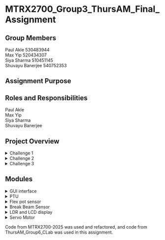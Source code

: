 # MTRX2700_Group3_ThursAM_Final_Assignment

## Group Members
Paul Akle 530483944 <br>
Max Yip 520434307 <br>
Siya Sharma 510451145 <br>
Shuvayu Banerjee 540752353 <br>

## Assignment Purpose

## Roles and Responsibilities
Paul Akle <br>
Max Yip <br>
Siya Sharma <br>
Shuvayu Banerjee <br>


## Project Overview
<details>
  <summary>Challenge 1</summary>
  
  ### PTU triangulating planets
  
</details>
<details>
  <summary>Challenge 2</summary>
  
  ### XOR
  
</details>
<details>
  <summary>Challenge 3</summary>
  
  ### TBD
  
</details>

## Modules
<details>
  <summary>GUI interface</summary>
  
  ### GUI
  - briefly explain what the gui is for
  - how to connect to the board and set it up
  - buttons and controls available
  
</details>

<details>
  <summary>PTU</summary>
  
  ### PTU module
  - briefly explain the challenge
  - how to connect to the board and set it up
  - buttons and controls available

  <summary>PTU servo drivers</summary>
  
  ### PTU module
  - briefly explain the challenge
  - how to connect to the board and set it up
  - buttons and controls available
  
  <summary>PTU lidar</summary>
  
  ### PTU module
  - briefly explain the challenge
  - how to connect to the board and set it up
  - buttons and controls available
  
</details>

<details>
  <summary>Flex pot sensor</summary>
  
  ### Summary
  This module configures ADC1 on PC0 (IN6) and PC2 (IN8) to read two flexible potentiometers. It provides a simple API to initialise the ADC hardware and to perform one-shot conversions on a given channel, mapping the 12-bit raw value into a discrete “position” from 1 to 6 or 0 for no-touch.
  
  ### Usage
  At first ‘FlexPot_Init();’ is called to enable clocks, calibrate the ADC, and initialise the flexible potentiometers. Whenever a reading on one of the potentiometers is required, the file calls ‘uint8_t pos = FlexPot_GetPosition(channel);’ where channel is 6 for PC0 or 8 for PC2. Therefore, the returning value position will be 0 if no touch (raw < NO_TOUCH_THRESHOLD) or a value 1 to 6 corresponding to changing positions of pressure along the potentiometer. 
  
  ### Valid Input
  The channel must be one of 6, which reads PC0 (ADC_IN6) or 8 which reads PC2 (ADC_IN8). Internally, any raw ADC counts < 100 are treated as “no-touch”. Raw counts ≥ 100 are linearly mapped to positions 1 to 6 along the length of the potentiometer – 1 being at the base and 6 being at the top.
  
  ### Functions and Modularity
  The ‘void FlexPot_Init(void)’ function enables GPIOC & ADC12 clocks and sets PC0 and PC2 to analog mode. It also powers up, calibrates, and enables analog to digital conversion to occur (ADC1).
  Following this ‘uint8_t FlexPot_GetPosition(uint8_t channel)’ selects the channel in SQR1 and starts each ADC conversion and waiting for the end of the conversion begin the next one. The it reads ADC1->DR which applies a threshold check and maps the 4095 flexible potentiometer steps into 7 values, 0 to 6.
  
  ### Testing
  In order to test edge cases, the potentiometer is left untouched where it should read 0. Then for the other values the potentiometer is touched at endpoints where it should read 1 or 6.
  To test the core codes integration with the main file for the puzzle design print both X/Y positions over UART every interval and confirm the displayed numbers match your physical presses.

  
</details>

<details>
  <summary>Break Beam Sensor </summary>
  
  ### Summary
  This module configures PC1 as an EXTI1 (falling‐edge) interrupt input to detect when an IR beam is broken. Each beam break increments a counter (up to 8) and lights the corresponding Discovery-board LED (PE8…PE15). A simple API lets you query or reset the count (and LEDs).
  
  ### Usage
  At the start of the file ‘Beam_Init();’ is called to enable GPIOC/E clocks, configure PC1 for falling‐edge EXTI, and enable the EXTI1 interrupt. On every beam break the HAL ISR callback will increment beam_count and set the next LED. In the application for the puzzle design ‘uint8_t n = Beam_GetCount();’ is used to read how many breaks have occurred and displays this on the LEDs on the STM board.
  
  ### Valid Input
  The user must pass an object through the sensor which increments ‘beam_count’ only on a falling edge of PC1 (beam broken) and saturates at 8. Also, if there are no inputs the player will lose the game.
  
  ### Functions and Modularity
  First, the module ‘void Beam_Init(void)’ enables the GPIOC clock and configures PC1 as EXTI1 falling‐edge. The module also enables the GPIOE clock (for LEDs) and assumes PE8 to PE15 are outputs for each time the beam is interfered by an object.
  The function ‘uint8_t Beam_GetCount(void)’ is used to returns the current beam_count. ‘void Beam_ResetCount(void)’ then clears beam_count and turns turns off the LEDs on the STM discovery board.
  The module ‘void HAL_GPIO_EXTI_Callback(uint16_t GPIO_Pin)’ is called by HAL on any EXTI line and when GPIO_Pin == IR_PIN and the pin reads LOW, increments beam_count if they are not all on already and lights the next LED.
  
  ### Testing
  To test the boundary conditions the beam breaks more than eight times which should result in no further LEDs lighting up or overflow to occur.
  To test integration the main file code with the flex-pot code is tested to ensure the two modules operate without interfering (e.g. ADC vs EXTI).
  

  
</details>

<details>
  <summary>LDR and LCD display</summary>
  
  ### PTU module
  - briefly explain the challenge
  - how to connect to the board and set it up
  - buttons and controls available
  
</details>

<details>
  <summary>Servo Motor</summary>

  ### Summary


  ### Usage


  ### Valid Input


  ### Functions and Modularity


  ### Testing 


  ### Notes

</details>

Code from MTRX2700-2025 was used and refactored, and code from ThursAM_Group6_CLab was used in this assignment.
